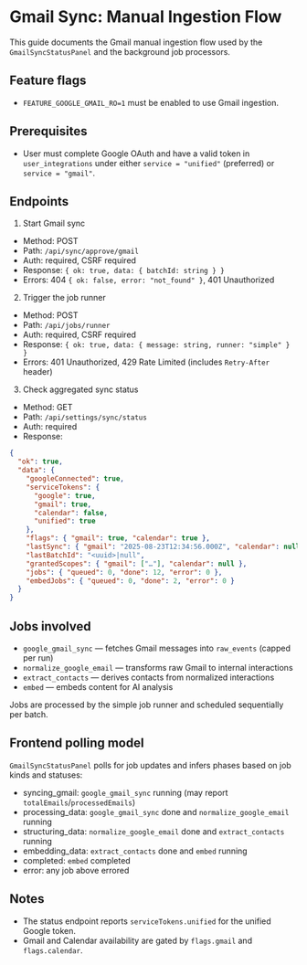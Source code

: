 # Gmail Sync: Manual Ingestion Flow

This guide documents the Gmail manual ingestion flow used by the `GmailSyncStatusPanel` and the background job processors.

## Feature flags

- `FEATURE_GOOGLE_GMAIL_RO=1` must be enabled to use Gmail ingestion.

## Prerequisites

- User must complete Google OAuth and have a valid token in `user_integrations` under either `service = "unified"` (preferred) or `service = "gmail"`.

## Endpoints

1) Start Gmail sync

- Method: POST
- Path: `/api/sync/approve/gmail`
- Auth: required, CSRF required
- Response: `{ ok: true, data: { batchId: string } }`
- Errors: 404 `{ ok: false, error: "not_found" }`, 401 Unauthorized

2) Trigger the job runner

- Method: POST
- Path: `/api/jobs/runner`
- Auth: required, CSRF required
- Response: `{ ok: true, data: { message: string, runner: "simple" } }`
- Errors: 401 Unauthorized, 429 Rate Limited (includes `Retry-After` header)

3) Check aggregated sync status

- Method: GET
- Path: `/api/settings/sync/status`
- Auth: required
- Response:
```json
{
  "ok": true,
  "data": {
    "googleConnected": true,
    "serviceTokens": {
      "google": true,
      "gmail": true,
      "calendar": false,
      "unified": true
    },
    "flags": { "gmail": true, "calendar": true },
    "lastSync": { "gmail": "2025-08-23T12:34:56.000Z", "calendar": null },
    "lastBatchId": "<uuid>|null",
    "grantedScopes": { "gmail": ["…"], "calendar": null },
    "jobs": { "queued": 0, "done": 12, "error": 0 },
    "embedJobs": { "queued": 0, "done": 2, "error": 0 }
  }
}
```

## Jobs involved

- `google_gmail_sync` — fetches Gmail messages into `raw_events` (capped per run)
- `normalize_google_email` — transforms raw Gmail to internal interactions
- `extract_contacts` — derives contacts from normalized interactions
- `embed` — embeds content for AI analysis

Jobs are processed by the simple job runner and scheduled sequentially per batch.

## Frontend polling model

`GmailSyncStatusPanel` polls for job updates and infers phases based on job kinds and statuses:

- syncing_gmail: `google_gmail_sync` running (may report `totalEmails`/`processedEmails`)
- processing_data: `google_gmail_sync` done and `normalize_google_email` running
- structuring_data: `normalize_google_email` done and `extract_contacts` running
- embedding_data: `extract_contacts` done and `embed` running
- completed: `embed` completed
- error: any job above errored

## Notes

- The status endpoint reports `serviceTokens.unified` for the unified Google token.
- Gmail and Calendar availability are gated by `flags.gmail` and `flags.calendar`.